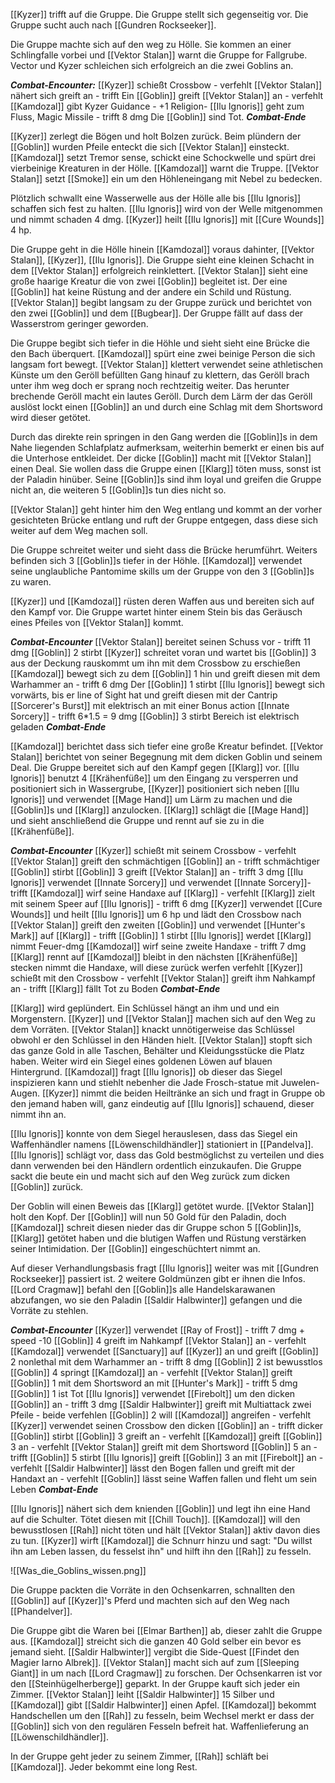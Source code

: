 [[Kyzer]] trifft auf die Gruppe. Die Gruppe stellt sich gegenseitig vor. Die Gruppe sucht auch nach [[Gundren Rockseeker]]. 

Die Gruppe machte sich auf den weg zu Hölle. Sie kommen an einer Schlingfalle vorbei und [[Vektor Stalan]] warnt die Gruppe for Fallgrube. Vector und Kyzer schleichen sich erfolgreich an die zwei Goblins an.

***Combat-Encounter:***
[[Kyzer]] schießt Crossbow - verfehlt
[[Vektor Stalan]] nähert sich greift an - trifft
Ein [[Goblin]] greift [[Vektor Stalan]] an - verfehlt
[[Kamdozal]] gibt Kyzer Guidance - +1 Religion-
[[Ilu Ignoris]] geht zum Fluss, Magic Missile - trifft 8 dmg
Die [[Goblin]] sind Tot.
***Combat-Ende***

[[Kyzer]] zerlegt die Bögen und holt Bolzen zurück.
Beim plündern der [[Goblin]] wurden Pfeile enteckt die sich [[Vektor Stalan]] einsteckt.
[[Kamdozal]] setzt Tremor sense, schickt eine Schockwelle und spürt drei vierbeinige Kreaturen in der Hölle. [[Kamdozal]] warnt die Truppe. [[Vektor Stalan]] setzt [[Smoke]] ein um den Höhleneingang mit Nebel zu bedecken.

Plötzlich schwallt eine Wasserwelle aus der Hölle alle bis [[Ilu Ignoris]] schaffen sich fest zu halten. [[Ilu Ignoris]] wird von der Welle mitgenommen und nimmt schaden 4 dmg.
[[Kyzer]] heilt [[Ilu Ignoris]] mit [[Cure Wounds]] 4 hp.

Die Gruppe geht in die Hölle hinein [[Kamdozal]] voraus dahinter, [[Vektor Stalan]], [[Kyzer]], [[Ilu Ignoris]].
Die Gruppe sieht eine kleinen Schacht in dem [[Vektor Stalan]] erfolgreich reinklettert. [[Vektor Stalan]] sieht eine große haarige Kreatur die von zwei [[Goblin]] begleitet ist. Der eine [[Goblin]] hat keine Rüstung and der andere ein Schild und Rüstung. [[Vektor Stalan]] begibt langsam zu der Gruppe zurück und berichtet von den zwei [[Goblin]] und dem [[Bugbear]]. Der Gruppe fällt auf dass der Wasserstrom geringer geworden.

Die Gruppe begibt sich tiefer in die Höhle und sieht sieht eine Brücke die den Bach überquert. [[Kamdozal]] spürt eine zwei beinige Person die sich langsam fort bewegt.
[[Vektor Stalan]] klettert verwendet seine athletischen Künste um den Geröll befüllten Gang hinauf zu klettern, das Geröll brach unter ihm weg doch er sprang noch rechtzeitig weiter. Das herunter brechende Geröll macht ein lautes Geröll. Durch dem Lärm der das Geröll auslöst lockt einen [[Goblin]] an und durch eine Schlag mit dem Shortsword wird dieser getötet.

Durch das direkte rein springen in den Gang werden die [[Goblin]]s in dem Nahe liegenden Schlafplatz aufmerksam, weiterhin bemerkt er einen bis auf die Unterhose entkleidet.
Der dicke [[Goblin]] macht mit [[Vektor Stalan]] einen Deal. Sie wollen dass die Gruppe einen [[Klarg]] töten muss, sonst ist der Paladin hinüber. Seine [[Goblin]]s sind ihm loyal und greifen die Gruppe nicht an, die weiteren 5 [[Goblin]]s tun dies nicht so.

[[Vektor Stalan]] geht hinter him den Weg entlang und kommt an der vorher gesichteten Brücke entlang und ruft der Gruppe entgegen, dass diese sich weiter auf dem Weg machen soll.

Die Gruppe schreitet weiter und sieht dass die Brücke herumführt. Weiters befinden sich 3 [[Goblin]]s tiefer in der Höhle. [[Kamdozal]] verwendet seine unglaubliche Pantomime skills um der Gruppe von den 3 [[Goblin]]s zu waren.

[[Kyzer]] und [[Kamdozal]] rüsten deren Waffen aus und bereiten sich auf den Kampf vor.
Die Gruppe wartet hinter einem Stein bis das Geräusch eines Pfeiles von [[Vektor Stalan]] kommt.

***Combat-Encounter***
[[Vektor Stalan]] bereitet seinen Schuss vor - trifft 11 dmg
[[Goblin]] 2 stirbt
[[Kyzer]] schreitet voran und wartet bis [[Goblin]] 3 aus der Deckung rauskommt um ihn mit dem Crossbow zu erschießen
[[Kamdozal]] bewegt sich zu dem [[Goblin]] 1 hin und greift diesen mit dem Warhammer an - trifft 6 dmg
Der [[Goblin]] 1 stirbt
[[Ilu Ignoris]] bewegt sich vorwärts, bis er line of Sight hat und greift diesen mit der Cantrip [[Sorcerer's Burst]] mit elektrisch an mit einer Bonus action [[Innate Sorcery]] - trifft 6\*1.5 = 9 dmg
[[Goblin]] 3 stirbt
Bereich ist elektrisch geladen
***Combat-Ende***

[[Kamdozal]] berichtet dass sich tiefer eine große Kreatur befindet. [[Vektor Stalan]] berichtet von seiner Begegnung mit dem dicken Goblin und seinem Deal. Die Gruppe bereitet sich auf den Kampf gegen [[Klarg]] vor. [[Ilu Ignoris]] benutzt 4 [[Krähenfüße]] um den Eingang zu versperren und positioniert sich in Wassergrube, [[Kyzer]] positioniert sich neben [[Ilu Ignoris]] und verwendet [[Mage Hand]] um Lärm zu machen und die [[Goblin]]s und [[Klarg]] anzulocken.
[[Klarg]] schlägt die [[Mage Hand]] und sieht anschließend die Gruppe und rennt auf sie zu in die [[Krähenfüße]].

***Combat-Encounter***
[[Kyzer]] schießt mit seinem Crossbow - verfehlt
[[Vektor Stalan]] greift den schmächtigen [[Goblin]] an - trifft
schmächtiger [[Goblin]] stirbt
[[Goblin]] 3 greift [[Vektor Stalan]] an - trifft 3 dmg
[[Ilu Ignoris]] verwendet [[Innate Sorcery]] und verwendet [[Innate Sorcery]]- trifft 
[[Kamdozal]] wirf seine Handaxe auf [[Klarg]] - verfehlt
[[Klarg]] zielt mit seinem Speer auf [[Ilu Ignoris]] - trifft 6 dmg
[[Kyzer]] verwendet [[Cure Wounds]] und heilt [[Ilu Ignoris]] um 6 hp und lädt den Crossbow nach
[[Vektor Stalan]] greift den zweiten [[Goblin]] und verwendet [[Hunter's Mark]] auf [[Klarg]] - trifft
[[Goblin]] 1 stirbt
[[Ilu Ignoris]] werdet 
[[Klarg]] nimmt Feuer-dmg
[[Kamdozal]] wirf seine zweite Handaxe - trifft 7 dmg
[[Klarg]] rennt auf [[Kamdozal]] bleibt in den nächsten [[Krähenfüße]] stecken nimmt die Handaxe, will diese zurück werfen verfehlt
[[Kyzer]] schießt mit den Crossbow - verfehlt
[[Vektor Stalan]] greift ihm Nahkampf an - trifft
[[Klarg]] fällt Tot zu Boden
***Combat-Ende***

[[Klarg]] wird geplündert. Ein Schlüssel hängt an ihm und und ein Morgenstern. [[Kyzer]] und [[Vektor Stalan]] machen sich auf den Weg zu dem Vorräten. [[Vektor Stalan]] knackt unnötigerweise das Schlüssel obwohl er den Schlüssel in den Händen hielt. [[Vektor Stalan]] stopft sich das ganze Gold in alle Taschen, Behälter und Kleidungsstücke die Platz haben. Weiter wird ein Siegel eines goldenen Löwen auf blauen Hintergrund. [[Kamdozal]] fragt [[Ilu Ignoris]] ob dieser das Siegel inspizieren kann und stiehlt nebenher die Jade Frosch-statue mit Juwelen-Augen. [[Kyzer]] nimmt die beiden Heiltränke an sich und fragt in Gruppe ob den jemand haben will, ganz eindeutig auf [[Ilu Ignoris]] schauend, dieser nimmt ihn an.

[[Ilu Ignoris]] konnte von dem Siegel herauslesen, dass das Siegel ein Waffenhändler namens [[Löwenschildhändler]] stationiert in [[Pandelva]]. [[Ilu Ignoris]] schlägt vor, dass das Gold bestmöglichst zu verteilen und dies dann verwenden bei den Händlern ordentlich einzukaufen. Die Gruppe sackt die beute ein und macht sich auf den Weg zurück zum dicken [[Goblin]] zurück.

Der Goblin will einen Beweis das [[Klarg]] getötet wurde. [[Vektor Stalan]] holt den Kopf. Der [[Goblin]] will nun 50 Gold für den Paladin, doch [[Kamdozal]] schreit diesen nieder das dir Gruppe schon 5 [[Goblin]]s, [[Klarg]] getötet haben und die blutigen Waffen und Rüstung verstärken seiner Intimidation. Der [[Goblin]] eingeschüchtert nimmt an.

Auf dieser Verhandlungsbasis fragt [[Ilu Ignoris]] weiter was mit [[Gundren Rockseeker]] passiert ist. 2 weitere Goldmünzen gibt er ihnen die Infos.
[[Lord Cragmaw]] befahl den [[Goblin]]s alle Handelskarawanen abzufangen, wo sie den Paladin [[Saldir Halbwinter]] gefangen und die Vorräte zu stehlen.

***Combat-Encounter***
[[Kyzer]] verwendet [[Ray of Frost]] - trifft 7 dmg + speed -10
[[Goblin]] 4 greift im Nahkampf [[Vektor Stalan]] an - verfehlt
[[Kamdozal]] verwendet [[Sanctuary]] auf [[Kyzer]] an und greift [[Goblin]] 2 nonlethal mit dem Warhammer an - trifft 8 dmg
[[Goblin]] 2 ist bewusstlos
[[Goblin]] 4 springt [[Kamdozal]] an - verfehlt
[[Vektor Stalan]] greift [[Goblin]] 1 mit dem Shortsword an mit [[Hunter's Mark]] - trifft 5 dmg
[[Goblin]] 1 ist Tot
[[Ilu Ignoris]] verwendet [[Firebolt]] um den dicken [[Goblin]] an - trifft 3 dmg
[[Saldir Halbwinter]] greift mit Multiattack zwei Pfeile - beide verfehlen
[[Goblin]] 2 will [[Kamdozal]] angreifen - verfehlt
[[Kyzer]] verwendet seinen Crossbow den dicken [[Goblin]] an - trifft
dicker [[Goblin]] stirbt
[[Goblin]] 3 greift an - verfehlt
[[Kamdozal]] greift [[Goblin]] 3 an - verfehlt
[[Vektor Stalan]] greift mit dem Shortsword [[Goblin]] 5 an - trifft
[[Goblin]] 5 stirbt
[[Ilu Ignoris]] greift [[Goblin]] 3 an mit [[Firebolt]] an - verfehlt
[[Saldir Halbwinter]] lässt den Bogen fallen und greift mit der Handaxt an - verfehlt
[[Goblin]] lässt seine Waffen fallen und fleht um sein Leben
***Combat-Ende***

[[Ilu Ignoris]] nähert sich dem knienden [[Goblin]] und legt ihn eine Hand auf die Schulter. Tötet diesen mit [[Chill Touch]]. [[Kamdozal]] will den bewusstlosen [[Rah]] nicht töten und hält [[Vektor Stalan]] aktiv davon dies zu tun. [[Kyzer]] wirft [[Kamdozal]] die Schnurr hinzu und sagt: "Du willst ihn am Leben lassen, du fesselst ihn" und hilft ihn den [[Rah]] zu fesseln.

![[Was_die_Goblins_wissen.png]]

Die Gruppe packten die Vorräte in den Ochsenkarren, schnallten den [[Goblin]] auf [[Kyzer]]'s Pferd und machten sich auf den Weg nach [[Phandelver]].

Die Gruppe gibt die Waren bei [[Elmar Barthen]] ab, dieser zahlt die Gruppe aus. [[Kamdozal]] streicht sich die ganzen 40 Gold selber ein bevor es jemand sieht. [[Saldir Halbwinter]] vergibt die Side-Quest [[Findet den Magier Iarno Albrek]]. [[Vektor Stalan]] macht sich auf zum [[Sleeping Giant]] in um nach [[Lord Cragmaw]] zu forschen. Der Ochsenkarren ist vor den [[Steinhügelherberge]] geparkt. In der Gruppe kauft sich jeder ein Zimmer. [[Vektor Stalan]] leiht [[Saldir Halbwinter]] 15 Silber und [[Kamdozal]] gibt [[Saldir Halbwinter]] einen Apfel. [[Kamdozal]] bekommt Handschellen um den [[Rah]] zu fesseln, beim Wechsel merkt er dass der [[Goblin]] sich von den regulären Fesseln befreit hat. Waffenlieferung an [[Löwenschildhändler]].

In der Gruppe geht jeder zu seinem Zimmer, [[Rah]] schläft bei [[Kamdozal]]. Jeder bekommt eine long Rest.